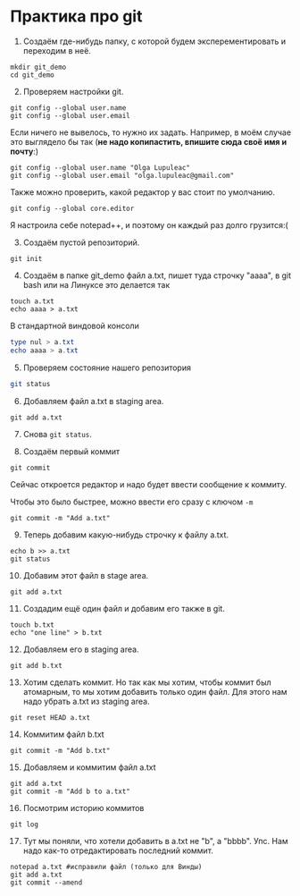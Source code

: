 # Практика про git

1) Создаём где-нибудь папку, с которой будем эксперементировать и переходим в неё.

```shell
mkdir git_demo
cd git_demo
```



2) Проверяем настройки git.

```shell
git config --global user.name
git config --global user.email
```

Если ничего не вывелось, то нужно их задать. Например, в моём случае это выглядело бы так (**не надо копипастить, впишите сюда своё имя и почту**:)

```shell
git config --global user.name "Olga Lupuleac"
git config --global user.email "olga.lupuleac@gmail.com"
```

Также можно проверить, какой редактор у вас стоит по умолчанию.

```shell
git config --global core.editor
```

Я настроила себе notepad++, и поэтому он каждый раз долго грузится:(

3) Создаём пустой репозиторий.

```shell
git init
```

4) Создаём в папке git_demo файл a.txt, пишет туда строчку "aaaa", в git bash или на Линуксе это делается так

```shell
touch a.txt
echo aaaa > a.txt
```

В стандартной виндовой консоли 

```powershell
type nul > a.txt
echo aaaa > a.txt
```



5) Проверяем состояние нашего репозитория

```sh
git status
```

6) Добавляем файл a.txt в staging area.

```shell
git add a.txt
```

7) Снова `git status`.

8) Создаём первый коммит

```shell
git commit
```

Сейчас откроется редактор и надо будет ввести сообщение к коммиту.

Чтобы это было быстрее, можно ввести его сразу с ключом `-m`

```shell
git commit -m "Add a.txt"
```

9) Теперь добавим какую-нибудь строчку к файлу a.txt.

```shell
echo b >> a.txt
git status
```

10) Добавим этот файл в stage area.

```shell
git add a.txt
```

11) Создадим ещё один файл и добавим его также в git.

```shell
touch b.txt
echo "one line" > b.txt
```

12) Добавляем его в staging area.

```shell
git add b.txt
```

13) Хотим сделать коммит. Но так как мы хотим, чтобы коммит был атомарным, то мы хотим добавить только один файл. Для этого нам надо убрать a.txt из staging area.

```shell
git reset HEAD a.txt
```

14) Коммитим файл b.txt

```shell
git commit -m "Add b.txt"
```

15) Добавляем и коммитим файл a.txt

```shell
git add a.txt
git commit -m "Add b to a.txt"
```

16) Посмотрим историю коммитов

```shell
git log
```

17) Тут мы поняли, что хотели добавить в a.txt не "b", а "bbbb". Упс. Нам надо как-то отредактировать последний коммит.

```shell
notepad a.txt #исправили файл (только для Винды)
git add a.txt
git commit --amend
```

